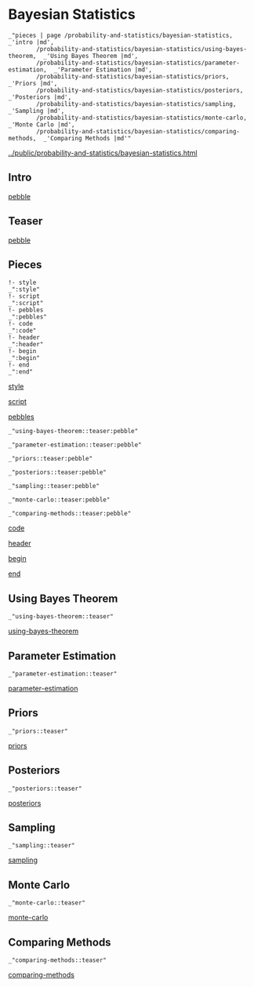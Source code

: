 # Bayesian Statistics

    _"pieces | page /probability-and-statistics/bayesian-statistics, _'intro |md',
            /probability-and-statistics/bayesian-statistics/using-bayes-theorem,  _'Using Bayes Theorem |md',
            /probability-and-statistics/bayesian-statistics/parameter-estimation,  _'Parameter Estimation |md',
            /probability-and-statistics/bayesian-statistics/priors,  _'Priors |md',
            /probability-and-statistics/bayesian-statistics/posteriors,  _'Posteriors |md',
            /probability-and-statistics/bayesian-statistics/sampling,  _'Sampling |md',
            /probability-and-statistics/bayesian-statistics/monte-carlo,  _'Monte Carlo |md',
            /probability-and-statistics/bayesian-statistics/comparing-methods,  _'Comparing Methods |md'"

[../public/probability-and-statistics/bayesian-statistics.html](# "save:")


## Intro

[pebble]()

## Teaser

[pebble]()

## Pieces

    !- style
    _":style"
    !- script
    _":script"
    !- pebbles
    _":pebbles"
    !- code
    _":code"
    !- header
    _":header"
    !- begin
    _":begin"
    !- end
    _":end"

[style]() 

[script]()

[pebbles]()

    _"using-bayes-theorem::teaser:pebble"

    _"parameter-estimation::teaser:pebble"

    _"priors::teaser:pebble"

    _"posteriors::teaser:pebble"

    _"sampling::teaser:pebble"

    _"monte-carlo::teaser:pebble"

    _"comparing-methods::teaser:pebble"


[code]()



[header]()

[begin]()

[end]()

## Using Bayes Theorem

    _"using-bayes-theorem::teaser"


[using-bayes-theorem](pages/probability-and-statistics_bayesian-statistics_using-bayes-theorem.md "load:")

## Parameter Estimation

    _"parameter-estimation::teaser"


[parameter-estimation](pages/probability-and-statistics_bayesian-statistics_parameter-estimation.md "load:")

## Priors

    _"priors::teaser"


[priors](pages/probability-and-statistics_bayesian-statistics_priors.md "load:")

## Posteriors

    _"posteriors::teaser"


[posteriors](pages/probability-and-statistics_bayesian-statistics_posteriors.md "load:")

## Sampling

    _"sampling::teaser"


[sampling](pages/probability-and-statistics_bayesian-statistics_sampling.md "load:")

## Monte Carlo

    _"monte-carlo::teaser"


[monte-carlo](pages/probability-and-statistics_bayesian-statistics_monte-carlo.md "load:")

## Comparing Methods

    _"comparing-methods::teaser"


[comparing-methods](pages/probability-and-statistics_bayesian-statistics_comparing-methods.md "load:")